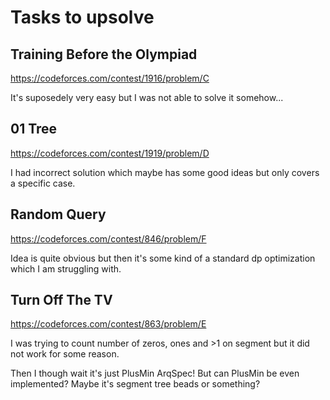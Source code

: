 # Tasks to upsolve

## Training Before the Olympiad
https://codeforces.com/contest/1916/problem/C

It's suposedely very easy but I was not able to solve it somehow...

## 01 Tree
https://codeforces.com/contest/1919/problem/D

I had incorrect solution which maybe has some good ideas but only covers a specific case.

## Random Query
https://codeforces.com/contest/846/problem/F

Idea is quite obvious but then it's some kind of a standard dp optimization which I am struggling with.

## Turn Off The TV
https://codeforces.com/contest/863/problem/E

I was trying to count number of zeros, ones and >1 on segment but it did not work for some reason.

Then I though wait it's just PlusMin ArqSpec! But can PlusMin be even implemented? Maybe it's segment tree beads or something?
